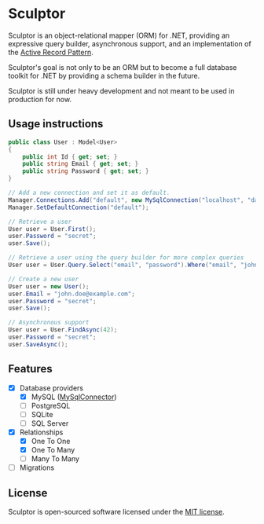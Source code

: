 # Sculptor

Sculptor is an object-relational mapper (ORM) for .NET, providing an expressive query builder, asynchronous support, and an implementation of the [Active Record Pattern](https://en.wikipedia.org/wiki/Active_record_pattern).

Sculptor's goal is not only to be an ORM but to become a full database toolkit for .NET by providing a schema builder in the future.

Sculptor is still under heavy development and not meant to be used in production for now.

## Usage instructions

```csharp
public class User : Model<User>
{
    public int Id { get; set; }
    public string Email { get; set; }
    public string Password { get; set; }
}

// Add a new connection and set it as default.
Manager.Connections.Add("default", new MySqlConnection("localhost", "database", "root", "secret"));
Manager.SetDefaultConnection("default");

// Retrieve a user
User user = User.First();
user.Password = "secret";
user.Save();

// Retrieve a user using the query builder for more complex queries
User user = User.Query.Select("email", "password").Where("email", "john.doe@example.com").First();

// Create a new user
User user = new User();
user.Email = "john.doe@example.com";
user.Password = "secret";
user.Save();

// Asynchronous support
User user = User.FindAsync(42);
user.Password = "secret";
user.SaveAsync();
```

## Features

- [x] Database providers
    - [x] MySQL ([MySqlConnector](https://mysqlconnector.net/))
    - [ ] PostgreSQL
    - [ ] SQLite
    - [ ] SQL Server
- [x] Relationships
    - [x] One To One
    - [x] One To Many
    - [ ] Many To Many
- [ ] Migrations

## License

Sculptor is open-sourced software licensed under the [MIT license](https://opensource.org/licenses/MIT).